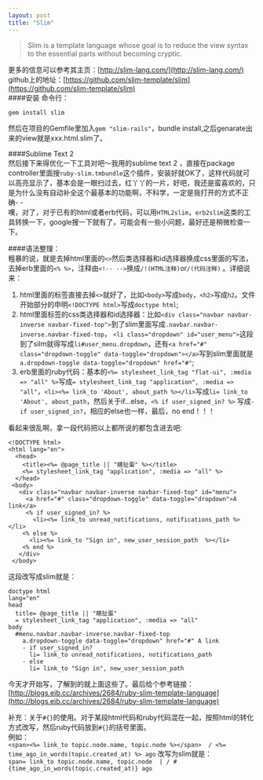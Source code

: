 ```yaml
---
layout: post
title: "Slim"
---
```


>Slim is a template language whose goal is to reduce the view syntax to the essential parts without becoming cryptic.

更多的信息可以参考其主页：[http://slim-lang.com/](http://slim-lang.com/)  
github上的地址：[https://github.com/slim-template/slim](https://github.com/slim-template/slim)  
####安装 
命令行：

    gem install slim
然后在项目的Gemfile里加入`gem "slim-rails"`，bundle install,之后genarate出来的view就是xxx.html.slim了。  

####Sublime Text 2  
然后接下来得优化一下工具对吧～我用的sublime text 2 ，直接在package controller里面搜`ruby-slim.tmbundle`这个插件，安装好就OK了，这样代码就可以高亮显示了，基本会是一眼扫过去，红丫丫的一片，好吧，我还是蛮喜欢的，只是为什么没有自动补全这个最基本的功能啊，不科学，一定是我打开的方式不正确- -  
噢，对了，对于已有的html或者erb代码，可以用`HTML2slim`，`erb2slim`这类的工具转换一下，google搜一下就有了，可能会有一些小问题，最好还是稍微检查一下。    

####语法整理：  
 粗暴的说，就是去掉html里面的`<>`然后类选择器和id选择器换成css里面的写法，去掉erb里面的`<% %>`，注释由`<!-- -->`换成`/!(HTML注释)`or`/(代码注释)` 。详细说来：  
1. html里面的标签直接去掉`<>`就好了，比如`<body>`写成`body`，`<h2>`写成`h2`。文件开始部分的申明`<!DOCTYPE html>`写成`doctype html`;  
2. html里面标签的css类选择器和id选择器：比如`<div class="navbar navbar-inverse navbar-fixed-top">`到了slim里面写成`.navbar.navbar-inverse.navbar-fixed-top`， `<li class="dropdown" id="user_menu">`这段到了silm就得写成`li#user_menu.dropdown`，还有`<a href="#" class="dropdown-toggle" data-toggle="dropdown"></a>`写到slim里面就是`a.dropdown-toggle data-toggle="dropdown" href="#"`;  
3. erb里面的ruby代码：基本的`<%= stylesheet_link_tag "flat-ui", :media => "all" %>`写成`= stylesheet_link_tag "application", :media => "all"`，`<li><%= link_to 'About', about_path %></li>`写成`li= link_to 'About', about_path`，然后关于if...else，`<% if user_signed_in? %>` 写成`- if user_signed_in?`，相应的else也一样，最后，no end！！！  

看起来很乱啊，拿一段代码把以上都所说的都包含进去吧:


    <!DOCTYPE html>
    <html lang="en">
      <head>
        <title><%= @page_title || "瞎扯蛋" %></title>
        <%= stylesheet_link_tag "application", :media => "all" %>
      </head>
     <body>
       <div class="navbar navbar-inverse navbar-fixed-top" id="menu">
         <a href="#" class="dropdown-toggle" data-toggle="dropdown">A link</a>
         <% if user_signed_in? %>
           <li><%= link_to unread_notifications, notifications_path %></li>
        <% else %>
          <li><%= link_to "Sign in", new_user_session_path  %></li>
        <% end %>
       </div>
     </body>
 这段改写成slim就是：


    doctype html 
    lang="en"
    head
      title= @page_title || "瞎扯蛋"
      = stylesheet_link_tag "application", :media => "all"
    body
      #menu.navbar.navbar-inverse.navbar-fixed-top
        a.dropdown-toggle data-toggle="dropdown" href="#" A link
        - if user_signed_in?
          li= link_to unread_notifications, notifications_path
        - else
          li= link_to "Sign in", new_user_session_path
今天才开始写，了解到的就上面这些了。最后给个参考链接：[http://blogs.ejb.cc/archives/2684/ruby-slim-template-language](http://blogs.ejb.cc/archives/2684/ruby-slim-template-language)




补充：关于`#{}`的使用。对于某段html代码和ruby代码混在一起，按照html的转化方式改写，然后ruby代码放到`#{}`的括号里面。  
例如：  
`<span><%= link_to topic.node.name, topic.node %></span>  / <%= time_ago_in_words(topic.created_at) %> ago` 
改写为slim就是：  
`span= link_to topic.node.name, topic.node  | / #{time_ago_in_words(topic.created_at)} ago`